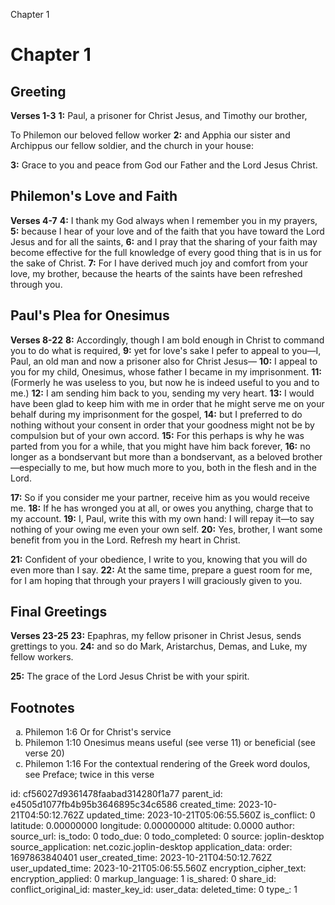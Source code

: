 Chapter 1

# Chapter 1

## Greeting

**Verses 1-3**
**1:** Paul, a prisoner for Christ Jesus, and Timothy our brother,

To Philemon our beloved fellow worker
**2:** and Apphia our sister and Archippus our fellow soldier, and the church in your house:

**3:** Grace to you and peace from God our Father and the Lord Jesus Christ.

## Philemon's Love and Faith

**Verses 4-7**
**4:** I thank my God always when I remember you in my prayers,
**5:** because I hear of your love and of the faith that you have toward the Lord Jesus and for all the saints,
**6:** and I pray that the sharing of your faith may become effective for the full knowledge of every good thing that is in us for the sake of Christ.
**7:** For I have derived much joy and comfort from your love, my brother, because the hearts of the saints have been refreshed through you.

## Paul's Plea for Onesimus

**Verses 8-22**
**8:** Accordingly, though I am bold enough in Christ to command you to do what is required,
**9:** yet for love's sake I pefer to appeal to you—I, Paul, an old man and now a prisoner also for Christ Jesus—
**10:** I appeal to you for my child, Onesimus, whose father I became in my imprisonment.
**11:** (Formerly he was useless to you, but now he is indeed useful to you and to me.)
**12:** I am sending him back to you, sending my very heart.
**13:** I would have been glad to keep him with me in order that he might serve me on your behalf during my imprisonment for the gospel,
**14:** but I preferred to do nothing without your consent in order that your goodness might not be by compulsion but of your own accord.
**15:** For this perhaps is why he was parted from you for a while, that you might have him back forever,
**16:** no longer as a bondservant but more than a bondservant, as a beloved brother—especially to me, but how much more to you, both in the flesh and in the Lord.

**17:** So if you consider me your partner, receive him as you would receive me.
**18:** If he has wronged you at all, or owes you anything, charge that to my account.
**19:** I, Paul, write this with my own hand: I will repay it—to say nothing of your owing me even your own self.
**20:** Yes, brother, I want some benefit from you in the Lord.
Refresh my heart in Christ.

**21:** Confident of your obedience, I write to you, knowing that you will do even more than I say.
**22:** At the same time, prepare a guest room for me, for I am hoping that through your prayers I will graciously given to you.

## Final Greetings

**Verses 23-25**
**23:** Epaphras, my fellow prisoner in Christ Jesus, sends grettings to you.
**24:** and so do Mark, Aristarchus, Demas, and Luke, my fellow workers.

**25:** The grace of the Lord Jesus Christ be with your spirit.

## Footnotes

<ol type='a'>
	<li>Philemon 1:6 Or for Christ's service</li>
	<li>Philemon 1:10 Onesimus means useful (see verse 11) or beneficial (see verse 20)</li>
	<li>Philemon 1:16 For the contextual rendering of the Greek word doulos, see Preface; twice in this verse</li>
</ol>


id: cf56027d9361478faabad314280f1a77
parent_id: e4505d1077fb4b95b3646895c34c6586
created_time: 2023-10-21T04:50:12.762Z
updated_time: 2023-10-21T05:06:55.560Z
is_conflict: 0
latitude: 0.00000000
longitude: 0.00000000
altitude: 0.0000
author: 
source_url: 
is_todo: 0
todo_due: 0
todo_completed: 0
source: joplin-desktop
source_application: net.cozic.joplin-desktop
application_data: 
order: 1697863840401
user_created_time: 2023-10-21T04:50:12.762Z
user_updated_time: 2023-10-21T05:06:55.560Z
encryption_cipher_text: 
encryption_applied: 0
markup_language: 1
is_shared: 0
share_id: 
conflict_original_id: 
master_key_id: 
user_data: 
deleted_time: 0
type_: 1